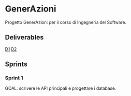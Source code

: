 # GenerAzioni
Progetto GenerAzioni per il corso di Ingegneria del Software.

## Deliverables

[D1](docs/D1%20#8%20-%20GenerAzioni.pdf)
[D2](docs/D2%20#8%20-%20GenerAzioni.pdf)

## Sprints

### Sprint 1

GOAL: scrivere le API principali e progettare i database.